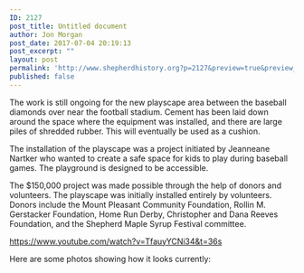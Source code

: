 ```yaml
---
ID: 2127
post_title: Untitled document
author: Jon Morgan
post_date: 2017-07-04 20:19:13
post_excerpt: ""
layout: post
permalink: 'http://www.shepherdhistory.org?p=2127&preview=true&preview_id=2127'
published: false
---
```

<p>The work is still ongoing for the new playscape area between the baseball diamonds over near the football stadium. Cement has been laid down around the space where the equipment was installed, and there are large piles of shredded rubber. This will eventually be used as a cushion.</p>
<p>The installation of the playscape was a project initiated by Jeanneane Nartker who wanted to create a safe space for kids to play during baseball games. The playground is designed to be accessible.</p>
<p>The $150,000 project was made possible through the help of donors and volunteers. The playscape was initially installed entirely by volunteers. Donors include the Mount Pleasant Community Foundation, Rollin M. Gerstacker Foundation, Home Run Derby, Christopher and Dana Reeves Foundation, and the Shepherd Maple Syrup Festival committee.</p>
<p><a href="https://www.youtube.com/watch?v=TfauyYCNi34&amp;t=36s">https://www.youtube.com/watch?v=TfauyYCNi34&t=36s</a></p>
<p>Here are some photos showing how it looks currently:</p>
<p></p>